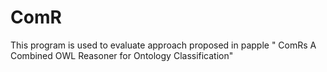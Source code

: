 # ComR

This program is used to evaluate approach proposed in papple " ComRs A Combined OWL Reasoner for Ontology
Classification"
